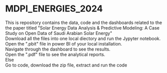 # MDPI_ENERGIES_2024
This is repository contains the data, code and the dashboards related to the the paper titled "Solar Energy Data Analysis & Predictive Modeling: A Case Study on Open Data of Saudi Arabian Solar Energy"<br>
Download all the files into one local diectory and run the Jypyter notebook.<br>
Open the ".pbit" file in power BI of your local installation.<br>
Navigate through the dashboard to see the results.<br>
Open the ".pdf" file to see the analytical reports.<br>
Else<br>
Go to code, download the zip file, extract and run the code
